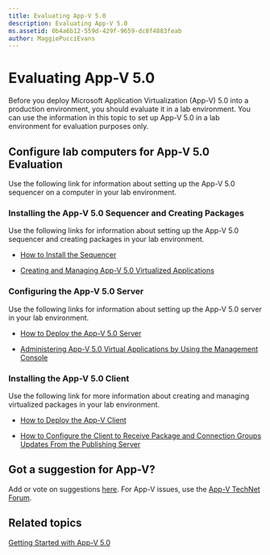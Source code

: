 ```yaml
---
title: Evaluating App-V 5.0
description: Evaluating App-V 5.0
ms.assetid: 0b4a6b12-559d-429f-9659-dc8f4883feab
author: MaggiePucciEvans
---
```


# Evaluating App-V 5.0


Before you deploy Microsoft Application Virtualization (App-V) 5.0 into a production environment, you should evaluate it in a lab environment. You can use the information in this topic to set up App-V 5.0 in a lab environment for evaluation purposes only.

## Configure lab computers for App-V 5.0 Evaluation


Use the following link for information about setting up the App-V 5.0 sequencer on a computer in your lab environment.

### Installing the App-V 5.0 Sequencer and Creating Packages

Use the following links for information about setting up the App-V 5.0 sequencer and creating packages in your lab environment.

-   [How to Install the Sequencer](how-to-install-the-sequencer-beta-gb18030.md)

-   [Creating and Managing App-V 5.0 Virtualized Applications](creating-and-managing-app-v-50-virtualized-applications.md)

### <a href="" id="configuring-the-app-v-5-0-server-"></a>Configuring the App-V 5.0 Server

Use the following links for information about setting up the App-V 5.0 server in your lab environment.

-   [How to Deploy the App-V 5.0 Server](how-to-deploy-the-app-v-50-server-50sp3.md)

-   [Administering App-V 5.0 Virtual Applications by Using the Management Console](administering-app-v-50-virtual-applications-by-using-the-management-console.md)

### Installing the App-V 5.0 Client

Use the following link for more information about creating and managing virtualized packages in your lab environment.

-   [How to Deploy the App-V Client](how-to-deploy-the-app-v-client-gb18030.md)

-   [How to Configure the Client to Receive Package and Connection Groups Updates From the Publishing Server](how-to-configure-the-client-to-receive-package-and-connection-groups-updates-from-the-publishing-server-beta.md)

## Got a suggestion for App-V?


Add or vote on suggestions [here](http://appv.uservoice.com/forums/280448-microsoft-application-virtualization). For App-V issues, use the [App-V TechNet Forum](https://social.technet.microsoft.com/Forums/home?forum=mdopappv).

## Related topics


[Getting Started with App-V 5.0](getting-started-with-app-v-50--rtm.md)

 

 





